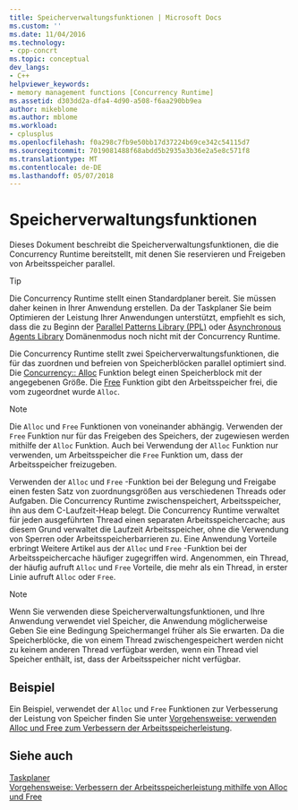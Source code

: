 ```yaml
---
title: Speicherverwaltungsfunktionen | Microsoft Docs
ms.custom: ''
ms.date: 11/04/2016
ms.technology:
- cpp-concrt
ms.topic: conceptual
dev_langs:
- C++
helpviewer_keywords:
- memory management functions [Concurrency Runtime]
ms.assetid: d303dd2a-dfa4-4d90-a508-f6aa290bb9ea
author: mikeblome
ms.author: mblome
ms.workload:
- cplusplus
ms.openlocfilehash: f0a298c7fb9e50bb17d37224b69ce342c54115d7
ms.sourcegitcommit: 7019081488f68abdd5b2935a3b36e2a5e8c571f8
ms.translationtype: MT
ms.contentlocale: de-DE
ms.lasthandoff: 05/07/2018
---
```

# <a name="memory-management-functions"></a>Speicherverwaltungsfunktionen
Dieses Dokument beschreibt die Speicherverwaltungsfunktionen, die die Concurrency Runtime bereitstellt, mit denen Sie reservieren und Freigeben von Arbeitsspeicher parallel.  
  
> [!TIP]
>  Die Concurrency Runtime stellt einen Standardplaner bereit. Sie müssen daher keinen in Ihrer Anwendung erstellen. Da der Taskplaner Sie beim Optimieren der Leistung Ihrer Anwendungen unterstützt, empfiehlt es sich, dass die zu Beginn der [Parallel Patterns Library (PPL)](../../parallel/concrt/parallel-patterns-library-ppl.md) oder [Asynchronous Agents Library](../../parallel/concrt/asynchronous-agents-library.md) Domänenmodus noch nicht mit der Concurrency Runtime.  
  
 Die Concurrency Runtime stellt zwei Speicherverwaltungsfunktionen, die für das zuordnen und befreien von Speicherblöcken parallel optimiert sind. Die [Concurrency:: Alloc](reference/concurrency-namespace-functions.md#alloc) Funktion belegt einen Speicherblock mit der angegebenen Größe. Die [Free](reference/concurrency-namespace-functions.md#free) Funktion gibt den Arbeitsspeicher frei, die vom zugeordnet wurde `Alloc`.  
  
> [!NOTE]
>  Die `Alloc` und `Free` Funktionen von voneinander abhängig. Verwenden der `Free` Funktion nur für das Freigeben des Speichers, der zugewiesen werden mithilfe der `Alloc` Funktion. Auch bei Verwendung der `Alloc` Funktion nur verwenden, um Arbeitsspeicher die `Free` Funktion um, dass der Arbeitsspeicher freizugeben.  
  
 Verwenden der `Alloc` und `Free` -Funktion bei der Belegung und Freigabe einen festen Satz von zuordnungsgrößen aus verschiedenen Threads oder Aufgaben. Die Concurrency Runtime zwischenspeichert, Arbeitsspeicher, ihn aus dem C-Laufzeit-Heap belegt. Die Concurrency Runtime verwaltet für jeden ausgeführten Thread einen separaten Arbeitsspeichercache; aus diesem Grund verwaltet die Laufzeit Arbeitsspeicher, ohne die Verwendung von Sperren oder Arbeitsspeicherbarrieren zu. Eine Anwendung Vorteile erbringt Weitere Artikel aus der `Alloc` und `Free` -Funktion bei der Arbeitsspeichercache häufiger zugegriffen wird. Angenommen, ein Thread, der häufig aufruft `Alloc` und `Free` Vorteile, die mehr als ein Thread, in erster Linie aufruft `Alloc` oder `Free`.  
  
> [!NOTE]
>  Wenn Sie verwenden diese Speicherverwaltungsfunktionen, und Ihre Anwendung verwendet viel Speicher, die Anwendung möglicherweise Geben Sie eine Bedingung Speichermangel früher als Sie erwarten. Da die Speicherblöcke, die von einem Thread zwischengespeichert werden nicht zu keinem anderen Thread verfügbar werden, wenn ein Thread viel Speicher enthält, ist, dass der Arbeitsspeicher nicht verfügbar.  
  
## <a name="example"></a>Beispiel  
 Ein Beispiel, verwendet der `Alloc` und `Free` Funktionen zur Verbesserung der Leistung von Speicher finden Sie unter [Vorgehensweise: verwenden Alloc und Free zum Verbessern der Arbeitsspeicherleistung](../../parallel/concrt/how-to-use-alloc-and-free-to-improve-memory-performance.md).  
  
## <a name="see-also"></a>Siehe auch  
 [Taskplaner](../../parallel/concrt/task-scheduler-concurrency-runtime.md)   
 [Vorgehensweise: Verbessern der Arbeitsspeicherleistung mithilfe von Alloc und Free](../../parallel/concrt/how-to-use-alloc-and-free-to-improve-memory-performance.md)

